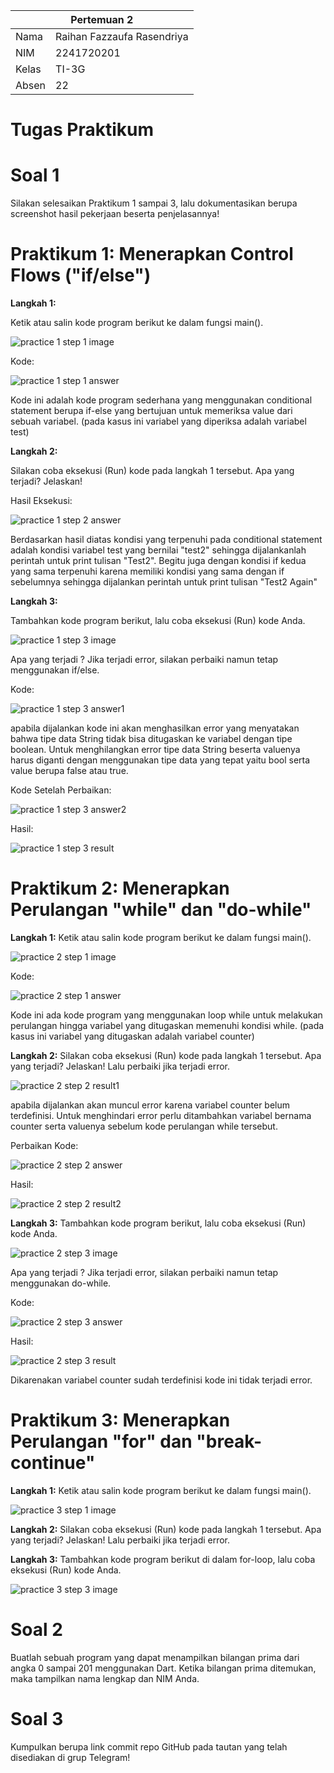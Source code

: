 <table>
    <thead>
        <th style="text-align: center;" colspan="2">Pertemuan 2</th>
    </thead>
    <tbody>
        <tr>
            <td>Nama</td>
            <td>Raihan Fazzaufa Rasendriya</td>
        </tr>
        <tr>
            <td>NIM</td>
            <td>2241720201</td>
        </tr>
        <tr>
            <td>Kelas</td>
            <td>TI-3G</td>
        </tr>
        <tr>
            <td>Absen</td>
            <td>22</td>
        </tr>
    </tbody>
</table>

# **Tugas Praktikum**

# Soal 1
Silakan selesaikan Praktikum 1 sampai 3, lalu dokumentasikan berupa screenshot hasil pekerjaan beserta penjelasannya!

# Praktikum 1: Menerapkan Control Flows ("if/else")

**Langkah 1:**

Ketik atau salin kode program berikut ke dalam fungsi main().


![practice 1 step 1 image](../image/week3_P1_1.png)


Kode: 

![practice 1 step 1 answer](../image/week3_P1_1_answer.png)

Kode ini adalah kode program sederhana yang menggunakan conditional statement berupa if-else yang bertujuan untuk memeriksa value dari sebuah variabel. (pada kasus ini variabel yang diperiksa adalah variabel test)

**Langkah 2:**

Silakan coba eksekusi (Run) kode pada langkah 1 tersebut. Apa yang terjadi? Jelaskan!


Hasil Eksekusi:

![practice 1 step 2 answer](../image/week3_P1_2_answer.png)

Berdasarkan hasil diatas kondisi yang terpenuhi pada conditional statement adalah kondisi variabel test yang bernilai "test2" sehingga dijalankanlah perintah untuk print tulisan "Test2". Begitu juga dengan kondisi if kedua yang sama terpenuhi karena memiliki kondisi yang sama dengan if sebelumnya sehingga dijalankan perintah untuk print tulisan "Test2 Again"

**Langkah 3:**

Tambahkan kode program berikut, lalu coba eksekusi (Run) kode Anda.

![practice 1 step 3 image](../image/week3_P1_3.png)

Apa yang terjadi ? Jika terjadi error, silakan perbaiki namun tetap menggunakan if/else.


Kode:

![practice 1 step 3 answer1](../image/week3_P1_3_answer1.png)

apabila dijalankan kode ini akan menghasilkan error yang menyatakan bahwa tipe data String tidak bisa ditugaskan ke variabel dengan tipe boolean. Untuk menghilangkan error tipe data String beserta valuenya harus diganti dengan menggunakan tipe data yang tepat yaitu bool serta value berupa false atau true.

Kode Setelah Perbaikan:

![practice 1 step 3 answer2](../image/week3_P1_3_answer2.png)


Hasil:

![practice 1 step 3 result](../image/week3_P1_3_result.png)


# Praktikum 2: Menerapkan Perulangan "while" dan "do-while"
**Langkah 1:**
Ketik atau salin kode program berikut ke dalam fungsi main().

![practice 2 step 1 image](../image/week3_P2_1.png)


Kode:

![practice 2 step 1 answer](../image/week3_P2_1_answer.png)

Kode ini ada kode program yang menggunakan loop while untuk melakukan perulangan hingga variabel yang ditugaskan memenuhi kondisi while. (pada kasus ini variabel yang ditugaskan adalah variabel counter)

**Langkah 2:**
Silakan coba eksekusi (Run) kode pada langkah 1 tersebut. Apa yang terjadi? Jelaskan! Lalu perbaiki jika terjadi error.


![practice 2 step 2 result1](../image/week3_P2_2_result1.png)

apabila dijalankan akan muncul error karena variabel counter belum terdefinisi. Untuk menghindari error perlu ditambahkan variabel bernama counter serta valuenya sebelum kode perulangan while tersebut.

Perbaikan Kode:

![practice 2 step 2 answer](../image/week3_P2_2_answer.png)

Hasil:

![practice 2 step 2 result2](../image/week3_P2_2_result2.png)


**Langkah 3:**
Tambahkan kode program berikut, lalu coba eksekusi (Run) kode Anda.

![practice 2 step 3 image](../image/week3_P2_3.png)

Apa yang terjadi ? Jika terjadi error, silakan perbaiki namun tetap menggunakan do-while.

Kode:

![practice 2 step 3 answer](../image/week3_P2_3_answer.png)

Hasil:

![practice 2 step 3 result](../image/week3_P2_3_result.png)

Dikarenakan variabel counter sudah terdefinisi kode ini tidak terjadi error.


# Praktikum 3: Menerapkan Perulangan "for" dan "break-continue"
**Langkah 1:**
Ketik atau salin kode program berikut ke dalam fungsi main().

![practice 3 step 1 image](../image/week3_P3_1.png)

**Langkah 2:**
Silakan coba eksekusi (Run) kode pada langkah 1 tersebut. Apa yang terjadi? Jelaskan! Lalu perbaiki jika terjadi error.

**Langkah 3:**
Tambahkan kode program berikut di dalam for-loop, lalu coba eksekusi (Run) kode Anda.

![practice 3 step 3 image](../image/week3_P3_2.png)

# Soal 2
Buatlah sebuah program yang dapat menampilkan bilangan prima dari angka 0 sampai 201 menggunakan Dart. Ketika bilangan prima ditemukan, maka tampilkan nama lengkap dan NIM Anda.

# Soal 3
Kumpulkan berupa link commit repo GitHub pada tautan yang telah disediakan di grup Telegram!
